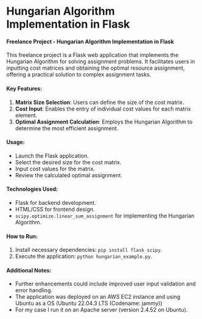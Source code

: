 # Hungarian Algorithm Implementation in Flask

#### Freelance Project - Hungarian Algorithm Implementation in Flask

This freelance project is a Flask web application that implements the Hungarian Algorithm for solving assignment problems. It facilitates users in inputting cost matrices and obtaining the optimal resource assignment, offering a practical solution to complex assignment tasks.

#### Key Features:
1. **Matrix Size Selection**: Users can define the size of the cost matrix.
2. **Cost Input**: Enables the entry of individual cost values for each matrix element.
3. **Optimal Assignment Calculation**: Employs the Hungarian Algorithm to determine the most efficient assignment.

#### Usage:
- Launch the Flask application.
- Select the desired size for the cost matrix.
- Input cost values for the matrix.
- Review the calculated optimal assignment.

#### Technologies Used:
- Flask for backend development.
- HTML/CSS for frontend design.
- `scipy.optimize.linear_sum_assignment` for implementing the Hungarian Algorithm.

#### How to Run:
1. Install necessary dependencies: `pip install flask scipy`.
2. Execute the application: `python hungarian_example.py`.

#### Additional Notes:
- Further enhancements could include improved user input validation and error handling.
- The application was deployed on an AWS EC2 instance and using Ubuntu as a OS (Ubuntu 22.04.3 LTS (Codename: jammy))
- For my case I run it on an Apache server (version 2.4.52 on Ubuntu).

